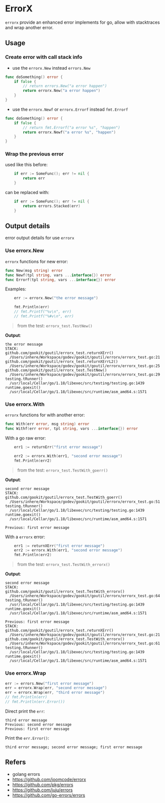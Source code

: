 # ErrorX

`errorx` provide an enhanced error implements for go, allow with stacktraces and wrap another error.

## Usage

### Create error with call stack info

- use the `errorx.New` instead `errors.New`

```go
func doSomething() error {
    if false {
	    // return errors.New("a error happen")
	    return errorx.New("a error happen")
	}
}
```

- use the `errorx.Newf` or `errorx.Errorf` instead `fmt.Errorf`

```go
func doSomething() error {
    if false {
	    // return fmt.Errorf("a error %s", "happen")
	    return errorx.Newf("a error %s", "happen")
	}
}
```

### Wrap the previous error

used like this before:

```go
    if err := SomeFunc(); err != nil {
	    return err
	}
```

can be replaced with:

```go
    if err := SomeFunc(); err != nil {
	    return errors.Stacked(err)
	}
```

## Output details

error output details for use `errorx`

### Use errorx.New

`errorx` functions for new error:

```go
func New(msg string) error
func Newf(tpl string, vars ...interface{}) error
func Errorf(tpl string, vars ...interface{}) error
```

Examples:

```go
    err := errorx.New("the error message")

    fmt.Println(err)
    // fmt.Printf("%v\n", err)
    // fmt.Printf("%#v\n", err)
```

> from the test: `errorx_test.TestNew()`

**Output**:

```text
the error message
STACK:
github.com/gookit/goutil/errorx_test.returnXErr()
  /Users/inhere/Workspace/godev/gookit/goutil/errorx/errorx_test.go:21
github.com/gookit/goutil/errorx_test.returnXErrL2()
  /Users/inhere/Workspace/godev/gookit/goutil/errorx/errorx_test.go:25
github.com/gookit/goutil/errorx_test.TestNew()
  /Users/inhere/Workspace/godev/gookit/goutil/errorx/errorx_test.go:29
testing.tRunner()
  /usr/local/Cellar/go/1.18/libexec/src/testing/testing.go:1439
runtime.goexit()
  /usr/local/Cellar/go/1.18/libexec/src/runtime/asm_amd64.s:1571
```

### Use errorx.With

`errorx` functions for with another error:

```go
func With(err error, msg string) error
func Withf(err error, tpl string, vars ...interface{}) error
```

With a go raw error:

```go
	err1 := returnErr("first error message")

	err2 := errorx.With(err1, "second error message")
	fmt.Println(err2)
```

> from the test: `errorx_test.TestWith_goerr()`

**Output**:

```text
second error message
STACK:
github.com/gookit/goutil/errorx_test.TestWith_goerr()
  /Users/inhere/Workspace/godev/gookit/goutil/errorx/errorx_test.go:51
testing.tRunner()
  /usr/local/Cellar/go/1.18/libexec/src/testing/testing.go:1439
runtime.goexit()
  /usr/local/Cellar/go/1.18/libexec/src/runtime/asm_amd64.s:1571

Previous: first error message
```

With a `errorx` error:

```go
	err1 := returnXErr("first error message")
	err2 := errorx.With(err1, "second error message")
	fmt.Println(err2)
```

> from the test: `errorx_test.TestWith_errorx()`

**Output**:

```text
second error message
STACK:
github.com/gookit/goutil/errorx_test.TestWith_errorx()
  /Users/inhere/Workspace/godev/gookit/goutil/errorx/errorx_test.go:64
testing.tRunner()
  /usr/local/Cellar/go/1.18/libexec/src/testing/testing.go:1439
runtime.goexit()
  /usr/local/Cellar/go/1.18/libexec/src/runtime/asm_amd64.s:1571

Previous: first error message
STACK:
github.com/gookit/goutil/errorx_test.returnXErr()
  /Users/inhere/Workspace/godev/gookit/goutil/errorx/errorx_test.go:21
github.com/gookit/goutil/errorx_test.TestWith_errorx()
  /Users/inhere/Workspace/godev/gookit/goutil/errorx/errorx_test.go:61
testing.tRunner()
  /usr/local/Cellar/go/1.18/libexec/src/testing/testing.go:1439
runtime.goexit()
  /usr/local/Cellar/go/1.18/libexec/src/runtime/asm_amd64.s:1571

```

### Use errorx.Wrap

```go
err := errors.New("first error message")
err = errorx.Wrap(err, "second error message")
err = errorx.Wrap(err, "third error message")
// fmt.Println(err)
// fmt.Println(err.Error())
```

Direct print the `err`:

```text
third error message
Previous: second error message
Previous: first error message
```

Print the `err.Error()`:

```text
third error message; second error message; first error message
```

## Refers

- golang errors
- https://github.com/joomcode/errorx
- https://github.com/pkg/errors
- https://github.com/juju/errors
- https://github.com/go-errors/errors
